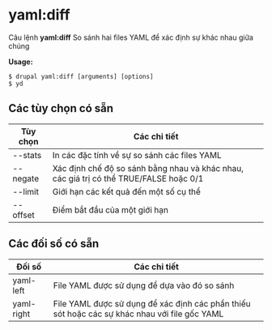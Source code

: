 # yaml:diff
Câu lệnh **yaml:diff** So sánh hai files YAML để xác định sự khác nhau giữa chúng

**Usage:**
```
$ drupal yaml:diff [arguments] [options] 
$ yd  
```

## Các tùy chọn có sẵn
Tùy chọn | Các chi tiết
-------|-------------
--stats | In các đặc tính về sự so sánh các files YAML
--negate | Xác định chế độ so sánh bằng nhau và khác nhau, các giá trị có thể TRUE/FALSE hoặc 0/1
--limit | Giới hạn các kết quả đến một số cụ thể
--offset | Điểm bắt đầu của một giới hạn

## Các đối số có sẵn
Đối số | Các chi tiết
---------|-------------
yaml-left | File YAML được sử dụng để dựa vào đó so sánh
yaml-right | File YAML được sử dụng để xác định các phần thiếu sót hoặc các sự khác nhau với file gốc YAML
